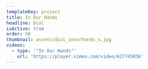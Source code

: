 ```yaml
---
templateKey: project
title: In Our Hands
headline: Dial
isActive: true
order: 50
thumbnail: assets/dial_inourhands_x.jpg
videos:
  - type: '"In Our Hands"'
    url: 'https://player.vimeo.com/video/427745036'
---
```

